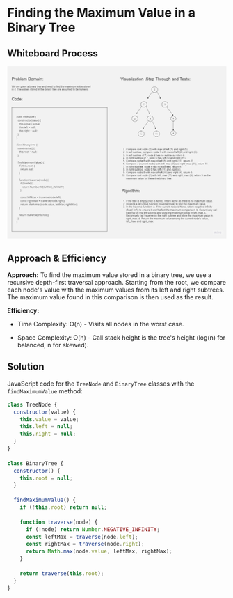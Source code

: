 # Finding the Maximum Value in a Binary Tree

## Whiteboard Process

![Alt text](tree-max.jpg)

## Approach & Efficiency

**Approach:**
To find the maximum value stored in a binary tree, we use a recursive depth-first traversal approach. Starting from the root, we compare each node's value with the maximum values from its left and right subtrees. The maximum value found in this comparison is then used as the result.

**Efficiency:**

- Time Complexity: O(n) - Visits all nodes in the worst case.
  
- Space Complexity: O(h) - Call stack height is the tree's height (log(n) for balanced, n for skewed).

## Solution

JavaScript code for the `TreeNode` and `BinaryTree` classes with the `findMaximumValue` method:

```javascript
class TreeNode {
  constructor(value) {
    this.value = value;
    this.left = null;
    this.right = null;
  }
}

class BinaryTree {
  constructor() {
    this.root = null;
  }

  findMaximumValue() {
    if (!this.root) return null;

    function traverse(node) {
      if (!node) return Number.NEGATIVE_INFINITY;
      const leftMax = traverse(node.left);
      const rightMax = traverse(node.right);
      return Math.max(node.value, leftMax, rightMax);
    }

    return traverse(this.root);
  }
}
